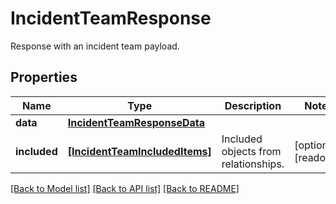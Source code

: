 # IncidentTeamResponse

Response with an incident team payload.
## Properties
Name | Type | Description | Notes
------------ | ------------- | ------------- | -------------
**data** | [**IncidentTeamResponseData**](IncidentTeamResponseData.md) |  | 
**included** | [**[IncidentTeamIncludedItems]**](IncidentTeamIncludedItems.md) | Included objects from relationships. | [optional] [readonly] 

[[Back to Model list]](README.md#documentation-for-models) [[Back to API list]](README.md#documentation-for-api-endpoints) [[Back to README]](README.md)


